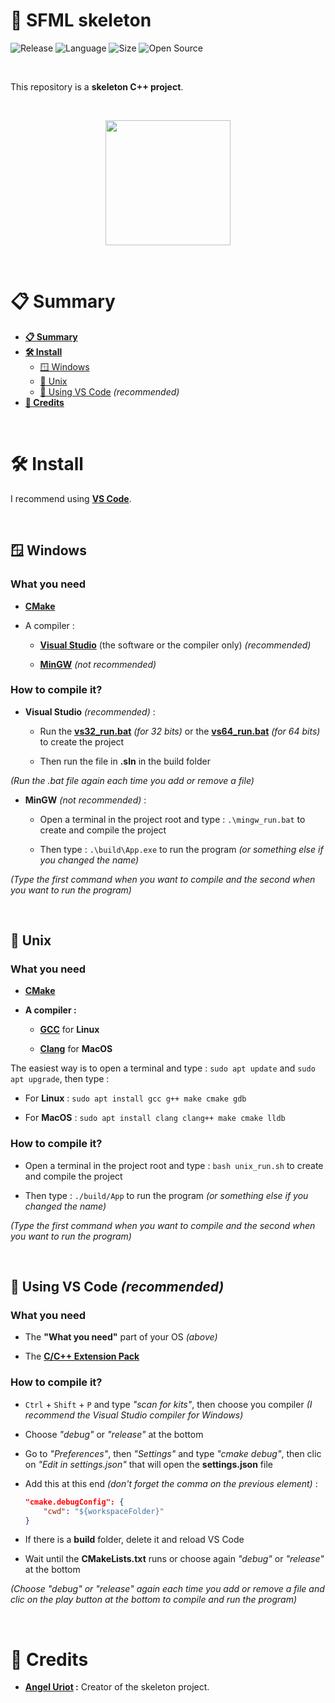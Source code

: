 # 🦴 SFML skeleton

![Release](https://img.shields.io/badge/Release-v1.0-blueviolet)
![Language](https://img.shields.io/badge/Language-C%2B%2B-0052cf)
![Size](https://img.shields.io/badge/Size-16Ko-f12222)
![Open Source](https://badges.frapsoft.com/os/v2/open-source.svg?v=103)

<br>

This repository is a **skeleton C++ project**.

<br>

<p align="center">
	<img src="https://upload.wikimedia.org/wikipedia/commons/1/18/ISO_C%2B%2B_Logo.svg" width="200">
</p>

<br>

# 📋 Summary

* **[📋 Summary](#-summary)**
* **[🛠️ Install](#%EF%B8%8F-install)**
	* [🪟 Windows](#-windows)
	* [🐧 Unix](#-unix)
	* [💎 Using VS Code](#-using-vs-code-recommended) *(recommended)*
* **[🙏 Credits](#-credits)**

<br>

# 🛠️ Install

I recommend using **[VS Code](#-using-vs-code-recommended)**.

<br>

## 🪟 Windows

### What you need

* **[CMake](https://cmake.org/)**

* A compiler :

	* **[Visual Studio](https://visualstudio.microsoft.com/)** (the software or the compiler only) *(recommended)*

	* **[MinGW](https://www.mingw-w64.org/)** *(not recommended)*

### How to compile it?

* **Visual Studio** *(recommended)* :

	* Run the **[vs32_run.bat](https://github.com/angeluriot/Skeleton/blob/master/vs32_run.bat)** *(for 32 bits)* or the **[vs64_run.bat](https://github.com/angeluriot/Skeleton/blob/master/vs64_run.bat)** *(for 64 bits)* to create the project

	* Then run the file in **.sln** in the build folder

*(Run the .bat file again each time you add or remove a file)*

* **MinGW** *(not recommended)* :

	* Open a terminal in the project root and type : `.\mingw_run.bat` to create and compile the project

	* Then type : `.\build\App.exe` to run the program *(or something else if you changed the name)*

*(Type the first command when you want to compile and the second when you want to run the program)*

<br>

## 🐧 Unix

### What you need

* **[CMake](https://cmake.org/)**

* **A compiler :**

	* **[GCC](https://gcc.gnu.org/)** for **Linux**

	* **[Clang](https://clang.llvm.org/)** for **MacOS**

The easiest way is to open a terminal and type : `sudo apt update` and `sudo apt upgrade`, then type :

* For **Linux** : `sudo apt install gcc g++ make cmake gdb`

* For **MacOS** : `sudo apt install clang clang++ make cmake lldb`

### How to compile it?

* Open a terminal in the project root and type : `bash unix_run.sh` to create and compile the project

* Then type : `./build/App` to run the program *(or something else if you changed the name)*

*(Type the first command when you want to compile and the second when you want to run the program)*

<br>

## 💎 Using VS Code *(recommended)*

### What you need

* The **"What you need"** part of your OS *(above)*

* The **[C/C++ Extension Pack](https://marketplace.visualstudio.com/items?itemName=ms-vscode.cpptools-extension-pack)**

### How to compile it?

* `Ctrl` + `Shift` + `P` and type *"scan for kits"*, then choose you compiler *(I recommend the Visual Studio compiler for Windows)*

* Choose *"debug"* or *"release"* at the bottom

* Go to *"Preferences"*, then *"Settings"* and type *"cmake debug"*, then clic on *"Edit in settings.json"* that will open the **settings.json** file

* Add this at this end *(don't forget the comma on the previous element)* :
	```json
	"cmake.debugConfig": {
		"cwd": "${workspaceFolder}"
	}
	```

* If there is a **build** folder, delete it and reload VS Code

* Wait until the **CMakeLists.txt** runs or choose again *"debug"* or *"release"* at the bottom

*(Choose "debug" or "release" again each time you add or remove a file and clic on the play button at the bottom to compile and run the program)*

<br>

# 🙏 Credits

* **[Angel Uriot](https://github.com/angeluriot) :** Creator of the skeleton project.
